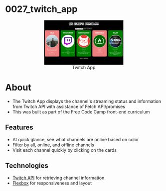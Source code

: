 # 0027_twitch_app

<figure><img src="./assets/img/terrific-twitch-app.png" alt="The Twitch App" style="width: 60%; display: block; margin-left: auto; margin-right: auto;"/><figcaption style=" text-align: center;">Twitch App</figcaption></figure>

# About
- The Twitch App displays the channel's streaming status and information from Twitch API with assistance of Fetch API/promises
- This was built as part of the Free Code Camp front-end curriculum


## Features
- At quick glance, see what channels are online based on color
- Filter by all, online, and offline channels
- Visit each channel quickly by clicking on the cards

## Technologies
- [Twitch API](https://dev.twitch.tv/) for retrieving channel information
- [Flexbox](https://developer.mozilla.org/en-US/docs/Learn/CSS/CSS_layout/Flexbox) for responsiveness and layout